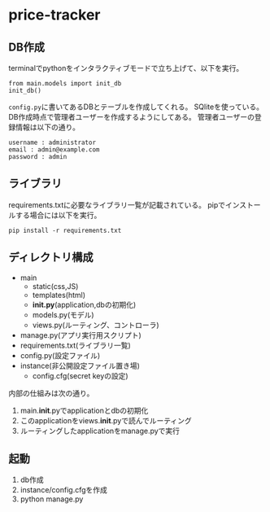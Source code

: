 # price-tracker

## DB作成

terminalでpythonをインタラクティブモードで立ち上げて、以下を実行。

```bash:terminal
from main.models import init_db
init_db()
```
`config.py`に書いてあるDBとテーブルを作成してくれる。
SQliteを使っている。
DB作成時点で管理者ユーザーを作成するようにしてある。
管理者ユーザーの登録情報は以下の通り。
```
username : administrator
email : admin@example.com
password : admin
```

## ライブラリ

requirements.txtに必要なライブラリ一覧が記載されている。
pipでインストールする場合には以下を実行。

```bash:terminal
pip install -r requirements.txt
```

## ディレクトリ構成

* main
    * static(css,JS)
    * templates(html)
    * __init.py__(application,dbの初期化)
    * models.py(モデル)
    * views.py(ルーティング、コントローラ)
* manage.py(アプリ実行用スクリプト)
* requirements.txt(ライブラリ一覧)
* config.py(設定ファイル)
* instance(非公開設定ファイル置き場)
    * config.cfg(secret keyの設定)

内部の仕組みは次の通り。

1. main.__init__.pyでapplicationとdbの初期化
1. このapplicationをviews.__init__.pyで読んでルーティング
1. ルーティングしたapplicationをmanage.pyで実行

## 起動

1. db作成
1. instance/config.cfgを作成
1. python manage.py
